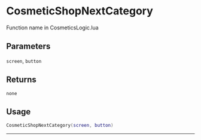 # CosmeticShopNextCategory
Function name in CosmeticsLogic.lua
## Parameters
`screen`, `button`
## Returns
`none`
## Usage
```lua
CosmeticShopNextCategory(screen, button)
```
---

